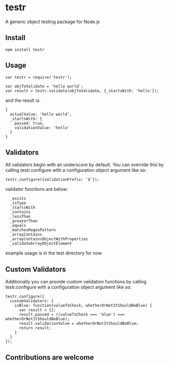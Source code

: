 # testr

A generic object testing package for Node.js

## Install
```
npm install testr
```

## Usage

```
var testr = require('testr');

var objToValidate = 'hello world';
var result = testr.validate(objToValidate, {_startsWith: 'hello'});
```

and the result is:
```
{
  actualValue: 'hello world',
  _startsWith: {
    passed: true,
    validationValue: 'hello'
  }
}
```

## Validators

All validators begin with an underscore by default. You can override this by calling testr.configure with a configuration object argument like so:

```
testr.configure({validationPrefix: '$'});
```

validator functions are below:

```
  _exists
  _isType
  _startsWith
  _contains
  _lessThan
  _greaterThan
  _equals
  _matchesRegexPattern
  _arrayContains
  _arrayContainsObjectWithProperties
  _validateArrayObjectElement
```

example usage is in the test directory for now

## Custom Validators

Additionally you can provide custom validation functions by calling testr.configure with a configuration object argument like so:

```
testr.configure({
  customValidators: {
    isBlue: function(valueToCheck, whetherOrNotItShouldBeBlue) {
      var result = {};
      result.passed = ((valueToCheck === 'blue') === whetherOrNotItShouldBeBlue);
      result.validationValue = whetherOrNotItShouldBeBlue;
      return result;
    }
  }
});
```

## Contributions are welcome
